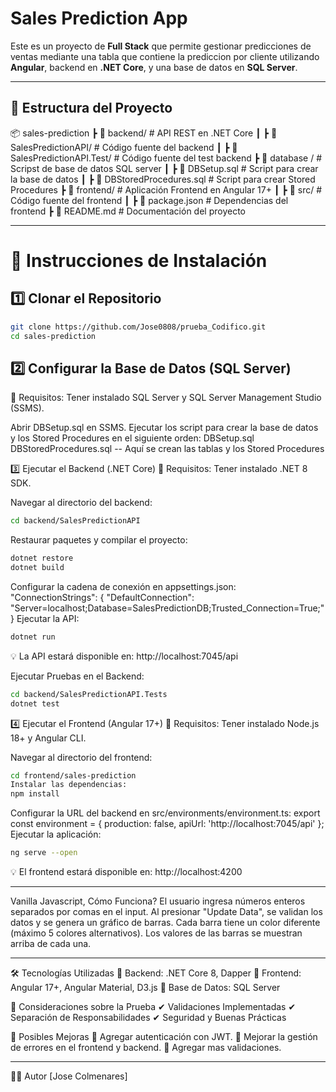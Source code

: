 # Sales Prediction App

Este es un proyecto de **Full Stack** que permite gestionar predicciones de ventas mediante una tabla que contiene la prediccion por cliente utilizando **Angular**, backend en **.NET Core**, y una base de datos en **SQL Server**.

---

## 📂 **Estructura del Proyecto**
📦 sales-prediction 
┣ 📂 backend/ # API REST en .NET Core 
┃ ┣ 📜 SalesPredictionAPI/ # Código fuente del backend 
┃ ┣ 📜 SalesPredictionAPI.Test/ # Código fuente del test backend 
┣ 📂 database / # Scripst de base de datos SQL server 
┃ ┣ 📜 DBSetup.sql # Script para crear la base de datos
┃ ┣ 📜 DBStoredProcedures.sql # Script para crear Stored Procedures 
┣ 📂 frontend/ # Aplicación Frontend en Angular 17+ 
┃ ┣ 📜 src/ # Código fuente del frontend 
┃ ┣ 📜 package.json # Dependencias del frontend 
┣ 📜 README.md # Documentación del proyecto

---

# 🚀 **Instrucciones de Instalación**
## 1️⃣ **Clonar el Repositorio**
```sh
git clone https://github.com/Jose0808/prueba_Codifico.git
cd sales-prediction
```
## 2️⃣ Configurar la Base de Datos (SQL Server)
🔹 Requisitos: Tener instalado SQL Server y SQL Server Management Studio (SSMS).

Abrir DBSetup.sql en SSMS.
Ejecutar los script para crear la base de datos y los Stored Procedures en el siguiente orden:
DBSetup.sql
DBStoredProcedures.sql
-- Aquí se crean las tablas y los Stored Procedures

3️⃣ Ejecutar el Backend (.NET Core)
🔹 Requisitos: Tener instalado .NET 8 SDK.

Navegar al directorio del backend:
```sh
cd backend/SalesPredictionAPI
```
Restaurar paquetes y compilar el proyecto:
```sh
dotnet restore
dotnet build
```
Configurar la cadena de conexión en appsettings.json:
"ConnectionStrings": {
  "DefaultConnection": "Server=localhost;Database=SalesPredictionDB;Trusted_Connection=True;"
}
Ejecutar la API:
```sh
dotnet run
```
💡 La API estará disponible en: http://localhost:7045/api

Ejecutar Pruebas en el Backend:
```sh
cd backend/SalesPredictionAPI.Tests
dotnet test
```


4️⃣ Ejecutar el Frontend (Angular 17+)
🔹 Requisitos: Tener instalado Node.js 18+ y Angular CLI.

Navegar al directorio del frontend:
```sh
cd frontend/sales-prediction
Instalar las dependencias:
npm install
```
Configurar la URL del backend en src/environments/environment.ts:
export const environment = {
  production: false,
  apiUrl: 'http://localhost:7045/api'
};
Ejecutar la aplicación:
```sh
ng serve --open
```
💡 El frontend estará disponible en: http://localhost:4200

---

Vanilla Javascript, Cómo Funciona?
El usuario ingresa números enteros separados por comas en el input.
Al presionar "Update Data", se validan los datos y se genera un gráfico de barras.
Cada barra tiene un color diferente (máximo 5 colores alternativos).
Los valores de las barras se muestran arriba de cada una.

----

🛠 Tecnologías Utilizadas
🔹 Backend: .NET Core 8, Dapper
🔹 Frontend: Angular 17+, Angular Material, D3.js
🔹 Base de Datos: SQL Server

📝 Consideraciones sobre la Prueba
✔ Validaciones Implementadas
✔ Separación de Responsabilidades
✔ Seguridad y Buenas Prácticas

📢 Posibles Mejoras
🔹 Agregar autenticación con JWT.
🔹 Mejorar la gestión de errores en el frontend y backend.
🔹 Agregar mas validaciones.

---

👨‍💻 Autor
[Jose Colmenares]
